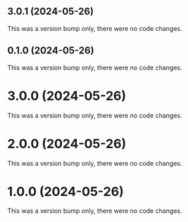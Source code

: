 ## 3.0.1 (2024-05-26)

This was a version bump only, there were no code changes.

## 0.1.0 (2024-05-26)

This was a version bump only, there were no code changes.

# 3.0.0 (2024-05-26)

This was a version bump only, there were no code changes.

# 2.0.0 (2024-05-26)

This was a version bump only, there were no code changes.

# 1.0.0 (2024-05-26)

This was a version bump only, there were no code changes.